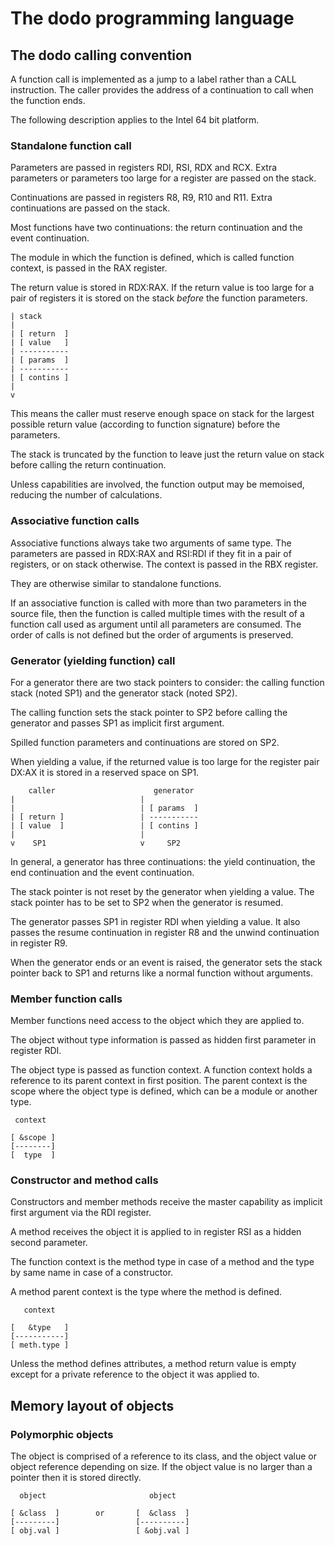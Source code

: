 # The dodo programming language

## The dodo calling convention

A function call is implemented as a jump to a label rather than a CALL instruction. The caller provides the address of a continuation to call when the function ends.

The following description applies to the Intel 64 bit platform.

### Standalone function call

Parameters are passed in registers RDI, RSI, RDX and RCX. Extra parameters or parameters too large for a register are passed on the stack.

Continuations are passed in registers R8, R9, R10 and R11. Extra continuations are passed on the stack.

Most functions have two continuations: the return continuation and the event continuation.

The module in which the function is defined, which is called function context, is passed in the RAX register.

The return value is stored in RDX:RAX. If the return value is too large for a pair of registers it is stored on the stack *before* the function parameters.

~~~
| stack
|
| [ return  ]
| [ value   ]
| -----------
| [ params  ]
| -----------
| [ contins ]
|
v
~~~

This means the caller must reserve enough space on stack for the largest possible return value (according to function signature) before the parameters.

The stack is truncated by the function to leave just the return value on stack before calling the return continuation.

Unless capabilities are involved, the function output may be memoised, reducing the number of calculations.

### Associative function calls

Associative functions always take two arguments of same type. The parameters are passed in RDX:RAX and RSI:RDI if they fit in a pair of registers, or on stack otherwise. The context is passed in the RBX register.

They are otherwise similar to standalone functions.

If an associative function is called with more than two parameters in the source file, then the function is called multiple times with the result of a function call used as argument until all parameters are consumed. The order of calls is not defined but the order of arguments is preserved.

### Generator (yielding function) call

For a generator there are two stack pointers to consider: the calling function stack (noted SP1) and the generator stack (noted SP2).

The calling function sets the stack pointer to SP2 before calling the generator and passes SP1 as implicit first argument.

Spilled function parameters and continuations are stored on SP2.

When yielding a value, if the returned value is too large for the register pair DX:AX it is stored in a reserved space on SP1.

~~~
    caller                      generator
|                            |
|                            | [ params  ]
| [ return ]                 | -----------
| [ value  ]                 | [ contins ]
|                            |
v    SP1                     v     SP2
~~~

In general, a generator has three continuations: the yield continuation, the end continuation and the event continuation.

The stack pointer is not reset by the generator when yielding a value. The stack pointer has to be set to SP2 when the generator is resumed.

The generator passes SP1 in register RDI when yielding a value. It also passes the resume continuation in register R8 and the unwind continuation in register R9.

When the generator ends or an event is raised, the generator sets the stack pointer back to SP1 and returns like a normal function without arguments.

### Member function calls

Member functions need access to the object which they are applied to.

The object without type information is passed as hidden first parameter in register RDI.

The object type is passed as function context. A function context holds a reference to its parent context in first position. The parent context is the scope where the object type is defined, which can be a module or another type.

~~~
 context
 
[ &scope ]
[--------]
[  type  ]
~~~

### Constructor and method calls

Constructors and member methods receive the master capability as implicit first argument via the RDI register.

A method receives the object it is applied to in register RSI as a hidden second parameter.

The function context is the method type in case of a method and the type by same name in case of a constructor.

A method parent context is the type where the method is defined.

~~~
   context

[   &type   ]
[-----------]
[ meth.type ]
~~~

Unless the method defines attributes, a method return value is empty except for a private reference to the object it was applied to.

## Memory layout of objects

### Polymorphic objects

The object is comprised of a reference to its class, and the object value or object reference depending on size. If the object value is no larger than a pointer then it is stored directly.

~~~
  object                       object

[ &class  ]        or       [  &class  ]
[---------]                 [----------]
[ obj.val ]                 [ &obj.val ]
~~~
